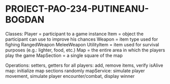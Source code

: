 # PROIECT-PAO-234-PUTINEANU-BOGDAN

Classes:
Player = participant to a game instance
Item = object the participant can use to improve his chances
Weapon = item type used for fighing
RangedWeapon
MeleeWeapon
UtilityItem = item used for survival purposes (e.g.: lighter, food, etc.)
Map = the entire area in which the players play the game
MapSection = a single square of the map 

Operations:
setters, getters for all
players: add, remove items, verify isAlive
map: initialize map sections randomly
mapService: simulate player movement, simulate player encounter/combat, display winner
